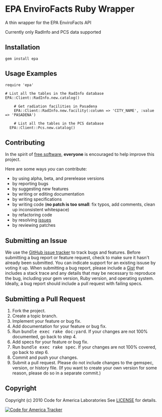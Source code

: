 # EPA EnviroFacts Ruby Wrapper

A thin wrapper for the EPA EnviroFacts API

Currently only RadInfo and PCS data supported

Installation
------------
    gem install epa

Usage Examples
--------------

    require 'epa'

    # List all the tables in the RadInfo database
    EPA::Client::RadInfo.new.catalog()
		
		# Get radiation facilities in Pasadena
		EPA::Client::RadInfo.new.facility(:column => 'CITY_NAME', :value => 'PASADENA')
		
		# List all the tables in the PCS database
	  EPA::Client::Pcs.new.catalog()


Contributing
------------
In the spirit of [free software](http://www.fsf.org/licensing/essays/free-sw.html), **everyone** is encouraged to help improve this project.

Here are some ways *you* can contribute:

* by using alpha, beta, and prerelease versions
* by reporting bugs
* by suggesting new features
* by writing or editing documentation
* by writing specifications
* by writing code (**no patch is too small**: fix typos, add comments, clean up inconsistent whitespace)
* by refactoring code
* by resolving [issues](https://github.com/codeforamerica/epa_ruby/issues)
* by reviewing patches

Submitting an Issue
-------------------
We use the [GitHub issue tracker](https://github.com/codeforamerica/epa_ruby/issues) to track bugs and
features. Before submitting a bug report or feature request, check to make sure it hasn't already
been submitted. You can indicate support for an existing issuse by voting it up. When submitting a
bug report, please include a [Gist](https://gist.github.com/) that includes a stack trace and any
details that may be necessary to reproduce the bug, including your gem version, Ruby version, and
operating system. Ideally, a bug report should include a pull request with failing specs.

Submitting a Pull Request
-------------------------
1. Fork the project.
2. Create a topic branch.
3. Implement your feature or bug fix.
4. Add documentation for your feature or bug fix.
5. Run <tt>bundle exec rake doc:yard</tt>. If your changes are not 100% documented, go back to step 4.
6. Add specs for your feature or bug fix.
7. Run <tt>bundle exec rake spec</tt>. If your changes are not 100% covered, go back to step 6.
8. Commit and push your changes.
9. Submit a pull request. Please do not include changes to the gemspec, version, or history file. (If you want to create your own version for some reason, please do so in a separate commit.)

Copyright
---------
Copyright (c) 2010 Code for America Laboratories
See [LICENSE](https://github.com/codeforamerica/broadband_map_ruby/blob/master/LICENSE.md) for details.



[![Code for America Tracker](http://stats.codeforamerica.org/codeforamerica/epa_ruby.png)](http://stats.codeforamerica.org/projects/epa_ruby)
